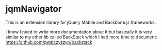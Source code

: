jqmNavigator
============

This is an extension library for jQuery Mobile and Backbone.js frameworks. 

I know I need to write more documentation about it but basically it is very similar to my other lib called BackStack which I had more time to document: https://github.com/pwalczyszyn/backstack